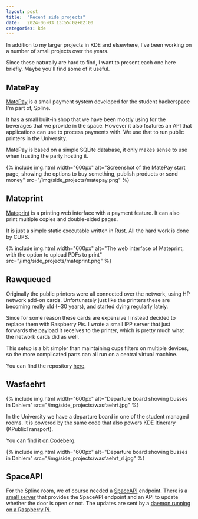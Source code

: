 ```yaml
---
layout: post
title:  "Recent side projects"
date:   2024-06-03 13:55:02+02:00
categories: kde
---
```


In addition to my larger projects in KDE and elsewhere,
I've been working on a number of small projects over the years.

Since these naturally are hard to find, I want to present each one here briefly.
Maybe you'll find some of it useful.

## MatePay

[MatePay](https://gitlab.spline.de/spline/matepay/matep) is a small payment system developed for the student hackerspace I'm part of, Spline.

It has a small built-in shop that we have been mostly using for the beverages that we provide in the space.
However it also features an API that applications can use to process payments with. We use that to run public printers in the University.

MatePay is based on a simple SQLite database, it only makes sense to use when trusting the party hosting it.

{% include img.html width="600px" alt="Screenshot of the MatePay start page, showing the options to buy something, publish products or send money" src="/img/side_projects/matepay.png" %}

## Mateprint

[Mateprint](https://gitlab.spline.de/spline/mateprint/mateprint) is a printing web interface with a payment feature.
It can also print multiple copies and double-sided pages.

It is just a simple static executable written in Rust.
All the hard work is done by CUPS.

{% include img.html width="600px" alt="The web interface of Mateprint, with the option to upload PDFs to print" src="/img/side_projects/mateprint.png" %}

## Rawqueued

Originally the public printers were all connected over the network, using HP network add-on cards.
Unfortunately just like the printers these are becoming really old (~30 years), and started dying regularly lately.

Since for some reason these cards are expensive I instead decided to replace them with Raspberry Pis. I wrote a small IPP server that just forwards the payload it receives to the printer, which is pretty much what the network cards did as well.

This setup is a bit simpler than maintaining cups filters on multiple devices, so the more complicated parts can all run on a central virtual machine.

You can find the repository [here](https://gitlab.spline.de/spline/mateprint/rawqueued).

## Wasfaehrt

{% include img.html width="600px" alt="Departure board showing busses in Dahlem" src="/img/side_projects/wasfaehrt.jpg" %}

In the University we have a departure board in one of the student managed rooms.
It is powered by the same code that also powers KDE Itinerary (KPublicTransport).

You can find it [on Codeberg](https://codeberg.org/jbb/wasfaehrt).

{% include img.html width="600px" alt="Departure board showing busses in Dahlem" src="/img/side_projects/wasfaehrt_rl.jpg" %}

## SpaceAPI

For the Spline room, we of course needed a [SpaceAPI](https://spaceapi.io/) endpoint.
There is a [small server](https://gitlab.spline.inf.fu-berlin.de/spline/windows/spacedoor) that provides the SpaceAPI endpoint and an API to update whether the door is open or not.
The updates are sent by a [daemon running on a Raspberry Pi](https://gitlab.spline.inf.fu-berlin.de/spline/windows/splined).
